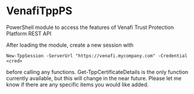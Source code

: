 # VenafiTppPS
PowerShell module to access the features of Venafi Trust Protection Platform REST API

After loading the module, create a new session with
```
New-TppSession -ServerUrl "https://venafi.mycompany.com" -Credential <cred>
```
before calling any functions.  Get-TppCertificateDetails is the only function currently available, but this will change in the near future.  Please let me know if there are any specific items you would like added.
